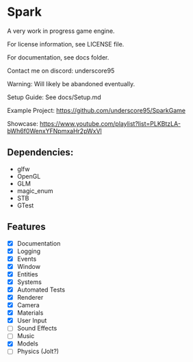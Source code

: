 # Spark
 
A very work in progress game engine.

For license information, see LICENSE file.

For documentation, see docs folder.

Contact me on discord: underscore95

Warning: Will likely be abandoned eventually.

Setup Guide: See docs/Setup.md

Example Project: https://github.com/underscore95/SparkGame

Showcase: https://www.youtube.com/playlist?list=PLKBtzLA-bWh6f0WenxYFNpmxaHr2pWxVl

## Dependencies:
 - glfw
 - OpenGL
 - GLM
 - magic_enum
 - STB
 - GTest

## Features
- [x] Documentation
- [x] Logging
- [x] Events
- [x] Window
- [x] Entities
- [x] Systems
- [x] Automated Tests
- [x] Renderer
- [x] Camera
- [x] Materials
- [x] User Input
- [ ] Sound Effects
- [ ] Music
- [x] Models
- [ ] Physics (Jolt?)
